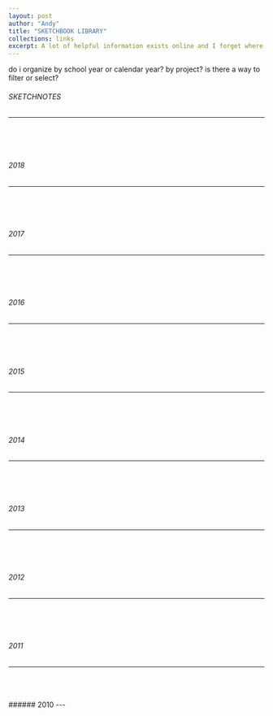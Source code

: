 ```yaml
---
layout: post
author: "Andy"
title: "SKETCHBOOK LIBRARY"
collections: links
excerpt: A lot of helpful information exists online and I forget where it is a lot of the time. This is a place to keep those resources, or the keywords needed to Google it.
---
```


do i organize by school year or calendar year? by project? is there a way to filter or select?

###### SKETCHNOTES
---
<br>
<br>
<br>

###### 2018
---

<br>
<br>
<br>

###### 2017
---

<br>
<br>
<br>

###### 2016
---

<br>
<br>
<br>

###### 2015
---

<br>
<br>
<br>

###### 2014
---

<br>
<br>
<br>

###### 2013
---

<br>
<br>
<br>

###### 2012
---

<br>
<br>
<br>

###### 2011
---

<br>
<br>
<br>
###### 2010
---

<br>
<br>
<br>
